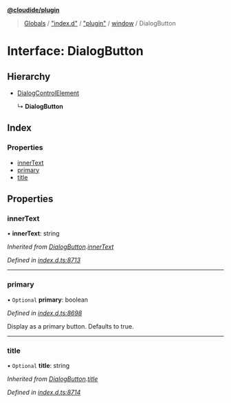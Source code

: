 **[@cloudide/plugin](../README.md)**

> [Globals](../README.md) / ["index.d"](../modules/_index_d_.md) / ["plugin"](../modules/_index_d_._plugin_.md) / [window](../modules/_index_d_._plugin_.window.md) / DialogButton

# Interface: DialogButton

## Hierarchy

* [DialogControlElement](_index_d_._plugin_.window.dialogcontrolelement.md)

  ↳ **DialogButton**

## Index

### Properties

* [innerText](_index_d_._plugin_.window.dialogbutton.md#innertext)
* [primary](_index_d_._plugin_.window.dialogbutton.md#primary)
* [title](_index_d_._plugin_.window.dialogbutton.md#title)

## Properties

### innerText

•  **innerText**: string

*Inherited from [DialogButton](_index_d_._plugin_.window.dialogbutton.md).[innerText](_index_d_._plugin_.window.dialogbutton.md#innertext)*

*Defined in [index.d.ts:8713](https://github.com/shuyaqian/cloudide-plugin-api/blob/57a3a2a/index.d.ts#L8713)*

___

### primary

• `Optional` **primary**: boolean

*Defined in [index.d.ts:8698](https://github.com/shuyaqian/cloudide-plugin-api/blob/57a3a2a/index.d.ts#L8698)*

Display as a primary button. Defaults to true.

___

### title

• `Optional` **title**: string

*Inherited from [DialogButton](_index_d_._plugin_.window.dialogbutton.md).[title](_index_d_._plugin_.window.dialogbutton.md#title)*

*Defined in [index.d.ts:8714](https://github.com/shuyaqian/cloudide-plugin-api/blob/57a3a2a/index.d.ts#L8714)*
